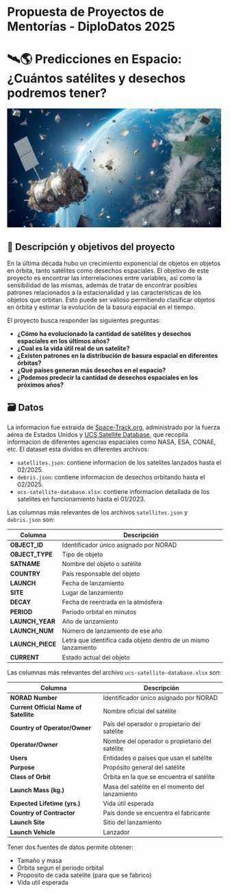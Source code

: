 
# Propuesta de Proyectos de Mentorías - DiploDatos 2025

# 🛰🌎 **Predicciones en Espacio: ¿Cuántos satélites y desechos podremos tener?**

<img src="https://github.com/EnzoRg/space_debris/blob/main/image/portada.png" alt="Table" width="500"/>

## 📌 Descripción y objetivos del proyecto

En la última década hubo un crecimiento exponencial de objetos en objetos en órbita, tanto satélites como desechos espaciales. El objetivo de este proyecto es encontrar las interrelaciones entre variables, así como la sensibilidad de las mismas, además de tratar de encontrar posibles patrones relacionados a la estacionalidad y las características de los objetos que orbitan. Esto puede ser valioso permitiendo clasificar objetos en órbita y estimar la evolución de la basura espacial en el tiempo.

El proyecto busca responder las siguientes preguntas:

- **¿Cómo ha evolucionado la cantidad de satélites y desechos espaciales en los últimos años?**
- **¿Cual es la vida útil real de un satelite?**
- **¿Existen patrones en la distribución de basura espacial en diferentes órbitas?**
- **¿Qué países generan más desechos en el espacio?**
- **¿Podemos predecir la cantidad de desechos espaciales en los próximos años?**

## 🗃 Datos 

La informacion fue extraida de [Space-Track.org](https://www.space-track.org/), administrado por la fuerza aérea de Estados Unidos y [UCS Satellite Database](https://www.ucsusa.org/resources/satellite-database), que recopila informacion de diferentes agencias espaciales como NASA, ESA, CONAE, etc. El dataset esta dividos en diferentes archivos:

- `satellites.json`: contiene informacion de los satelites lanzados hasta el 02/2025.
- `debris.json`: contiene informacion de desechos orbitando hasta el 02/2025.
- `ucs-satellite-database.xlsx`: contiene informacion detallada de los satelites en funcionamiento hasta el 01/2023.

Las columnas más relevantes de los archivos `satellites.json` y `debris.json` son:

| **Columna**        | **Descripción** |
|--------------------|---------------|
| **OBJECT_ID**      | Identificador único asignado por NORAD |
| **OBJECT_TYPE**    | Tipo de objeto |
| **SATNAME**        | Nombre del objeto o satélite |
| **COUNTRY**        | País responsable del objeto |
| **LAUNCH**         | Fecha de lanzamiento |
| **SITE**           | Lugar de lanzamiento |
| **DECAY**          | Fecha de reentrada en la atmósfera |
| **PERIOD**         | Período orbital en minutos |
| **LAUNCH_YEAR**    | Año de lanzamiento |
| **LAUNCH_NUM**     | Número de lanzamiento de ese año |
| **LAUNCH_PIECE**   | Letra que identifica cada objeto dentro de un mismo lanzamiento |
| **CURRENT**        | Estado actual del objeto |


Las columnas más relevantes del archivo `ucs-satellite-database.xlsx` son:


| **Columna**                           | **Descripción**                                                                 |
|---------------------------------------|---------------------------------------------------------------------------------|
| **NORAD Number**                      | Identificador único asignado por NORAD |
| **Current Official Name of Satellite** | Nombre oficial del satélite |
| **Country of Operator/Owner**         | País del operador o propietario del satélite |
| **Operator/Owner**                    | Nombre del operador o propietario del satélite |
| **Users**                             | Entidades o países que usan el satélite |
| **Purpose**                           | Propósito general del satélite |
| **Class of Orbit**                    | Órbita en la que se encuentra el satélite |
| **Launch Mass (kg.)**                 | Masa del satélite en el momento del lanzamiento |
| **Expected Lifetime (yrs.)**          | Vida útil esperada |
| **Country of Contractor**             | País donde se encuentra el fabricante |
| **Launch Site**                       | Sitio del lanzamiento |
| **Launch Vehicle**                    | Lanzador |


Tener dos fuentes de datos permite obtener: 

- Tamaño y masa
- Órbita segun el periodo orbital
- Proposito de cada satelite (para que se fabrico)
- Vida util esperada
